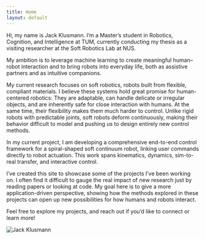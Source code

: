 ```yaml
---
title: Home
layout: default
---
```


<div class="intro">
  <div class="intro-text" markdown="1">

Hi, my name is Jack Klusmann. I’m a Master’s student in Robotics, Cognition, and Intelligence at TUM, currently conducting my thesis as a visiting researcher at the Soft Robotics Lab at NUS.

My ambition is to leverage machine learning to create meaningful human–robot interaction and to bring robots into everyday life, both as assistive partners and as intuitive companions.

My current research focuses on soft robotics, robots built from flexible, compliant materials. I believe these systems hold great promise for human-centered robotics: They are adaptable, can handle delicate or irregular objects, and are inherently safe for close interaction with humans. At the same time, their flexibility makes them much harder to control. Unlike rigid robots with predictable joints, soft robots deform continuously, making their behavior difficult to model and pushing us to design entirely new control methods.

In my current project, I am developing a comprehensive end-to-end control framework for a spiral-shaped soft continuum robot, linking user commands directly to robot actuation. This work spans kinematics, dynamics, sim-to-real transfer, and interactive control.

I’ve created this site to showcase some of the projects I’ve been working on. I often find it difficult to gauge the real impact of new research just by reading papers or looking at code. My goal here is to give a more application-driven perspective, showing how the methods explored in these projects can open up new possibilities for how humans and robots interact.

Feel free to explore my projects, and reach out if you’d like to connect or learn more!

  </div>

  <div class="intro-image">
    <img src="{{ '/assets/me.jpeg' | relative_url }}" alt="Jack Klusmann" loading="lazy">
  </div>
</div>